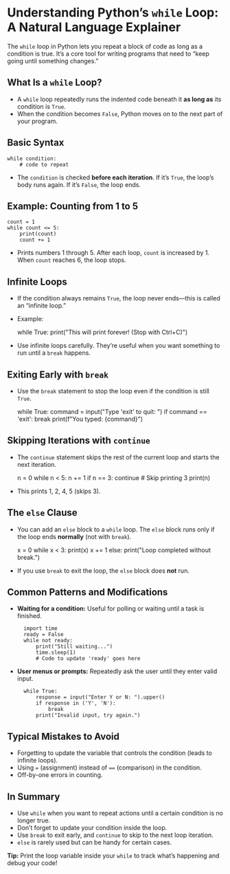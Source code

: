 # Understanding Python’s `while` Loop: A Natural Language Explainer

The `while` loop in Python lets you repeat a block of code as long as a condition is true. It’s a core tool for writing programs that need to “keep going until something changes.”

## What Is a `while` Loop?

- A `while` loop repeatedly runs the indented code beneath it **as long as** its condition is `True`.
- When the condition becomes `False`, Python moves on to the next part of your program.

## Basic Syntax

    while condition:
        # code to repeat

- The `condition` is checked **before each iteration**. If it’s `True`, the loop’s body runs again. If it’s `False`, the loop ends.

## Example: Counting from 1 to 5

    count = 1
    while count <= 5:
        print(count)
        count += 1

- Prints numbers 1 through 5. After each loop, `count` is increased by 1. When `count` reaches 6, the loop stops.

## Infinite Loops

- If the condition always remains `True`, the loop never ends—this is called an “infinite loop.”
- Example:

    while True:
        print("This will print forever! (Stop with Ctrl+C)")

- Use infinite loops carefully. They’re useful when you want something to run until a `break` happens.

## Exiting Early with `break`

- Use the `break` statement to stop the loop even if the condition is still `True`.

    while True:
        command = input("Type 'exit' to quit: ")
        if command == 'exit':
            break
        print(f"You typed: {command}")

## Skipping Iterations with `continue`

- The `continue` statement skips the rest of the current loop and starts the next iteration.

    n = 0
    while n < 5:
        n += 1
        if n == 3:
            continue  # Skip printing 3
        print(n)

- This prints 1, 2, 4, 5 (skips 3).

## The `else` Clause

- You can add an `else` block to a `while` loop. The `else` block runs only if the loop ends **normally** (not with `break`).

    x = 0
    while x < 3:
        print(x)
        x += 1
    else:
        print("Loop completed without break.")

- If you use `break` to exit the loop, the `else` block does **not** run.

## Common Patterns and Modifications

- **Waiting for a condition:** Useful for polling or waiting until a task is finished.

        import time
        ready = False
        while not ready:
            print("Still waiting...")
            time.sleep(1)
            # Code to update 'ready' goes here

- **User menus or prompts:** Repeatedly ask the user until they enter valid input.

        while True:
            response = input("Enter Y or N: ").upper()
            if response in ('Y', 'N'):
                break
            print("Invalid input, try again.")

## Typical Mistakes to Avoid

- Forgetting to update the variable that controls the condition (leads to infinite loops).
- Using `=` (assignment) instead of `==` (comparison) in the condition.
- Off-by-one errors in counting.

## In Summary

- Use `while` when you want to repeat actions until a certain condition is no longer true.
- Don’t forget to update your condition inside the loop.
- Use `break` to exit early, and `continue` to skip to the next loop iteration.
- `else` is rarely used but can be handy for certain cases.

**Tip:** Print the loop variable inside your `while` to track what’s happening and debug your code!
